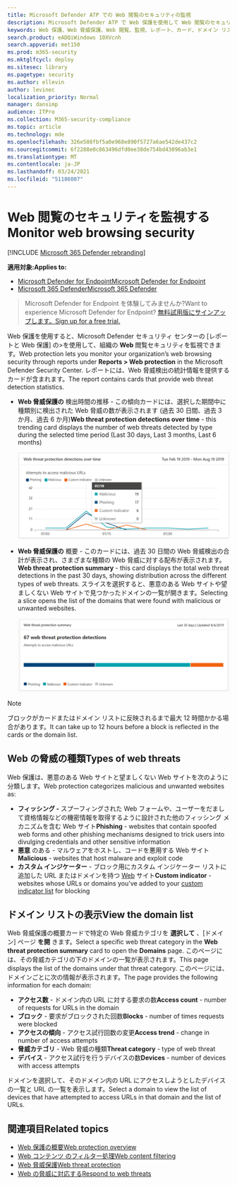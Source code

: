 ```yaml
---
title: Microsoft Defender ATP での Web 閲覧のセキュリティの監視
description: Microsoft Defender ATP で Web 保護を使用して Web 閲覧のセキュリティを監視する
keywords: Web 保護、Web 脅威保護、Web 閲覧、監視、レポート、カード、ドメイン リスト、セキュリティ、フィッシング、マルウェア、悪用、Web サイト、ネットワーク保護、エッジ、Internet Explorer、Chrome、Firefox、Web ブラウザー
search.product: eADQiWindows 10XVcnh
search.appverid: met150
ms.prod: m365-security
ms.mktglfcycl: deploy
ms.sitesec: library
ms.pagetype: security
ms.author: ellevin
author: levinec
localization_priority: Normal
manager: dansimp
audience: ITPro
ms.collection: M365-security-compliance
ms.topic: article
ms.technology: mde
ms.openlocfilehash: 326e508fbf5a0e968e890f5727a6ae542de437c2
ms.sourcegitcommit: 6f2288e0c863496dfd0ee38de754bd43096ab3e1
ms.translationtype: MT
ms.contentlocale: ja-JP
ms.lasthandoff: 03/24/2021
ms.locfileid: "51186007"
---
```

# <a name="monitor-web-browsing-security"></a><span data-ttu-id="48c9e-104">Web 閲覧のセキュリティを監視する</span><span class="sxs-lookup"><span data-stu-id="48c9e-104">Monitor web browsing security</span></span>

[!INCLUDE [Microsoft 365 Defender rebranding](../../includes/microsoft-defender.md)]

<span data-ttu-id="48c9e-105">**適用対象:**</span><span class="sxs-lookup"><span data-stu-id="48c9e-105">**Applies to:**</span></span>
- [<span data-ttu-id="48c9e-106">Microsoft Defender for Endpoint</span><span class="sxs-lookup"><span data-stu-id="48c9e-106">Microsoft Defender for Endpoint</span></span>](https://go.microsoft.com/fwlink/p/?linkid=2154037)
- [<span data-ttu-id="48c9e-107">Microsoft 365 Defender</span><span class="sxs-lookup"><span data-stu-id="48c9e-107">Microsoft 365 Defender</span></span>](https://go.microsoft.com/fwlink/?linkid=2118804)

><span data-ttu-id="48c9e-108">Microsoft Defender for Endpoint を体験してみませんか?</span><span class="sxs-lookup"><span data-stu-id="48c9e-108">Want to experience Microsoft Defender for Endpoint?</span></span> [<span data-ttu-id="48c9e-109">無料試用版にサインアップします。</span><span class="sxs-lookup"><span data-stu-id="48c9e-109">Sign up for a free trial.</span></span>](https://www.microsoft.com/microsoft-365/windows/microsoft-defender-atp?ocid=docs-wdatp-main-abovefoldlink&rtc=1)

<span data-ttu-id="48c9e-110">Web 保護を使用すると、Microsoft Defender セキュリティ センターの [レポートと Web 保護] の>を使用して、組織の **Web** 閲覧セキュリティを監視できます。</span><span class="sxs-lookup"><span data-stu-id="48c9e-110">Web protection lets you monitor your organization’s web browsing security through reports under **Reports > Web protection** in the Microsoft Defender Security Center.</span></span> <span data-ttu-id="48c9e-111">レポートには、Web 脅威検出の統計情報を提供するカードが含まれます。</span><span class="sxs-lookup"><span data-stu-id="48c9e-111">The report contains cards that provide web threat detection statistics.</span></span>

- <span data-ttu-id="48c9e-112">**Web 脅威保護の** 検出時間の推移 - この傾向カードには、選択した期間中に種類別に検出された Web 脅威の数が表示されます (過去 30 日間、過去 3 か月、過去 6 か月)</span><span class="sxs-lookup"><span data-stu-id="48c9e-112">**Web threat protection detections over time** - this trending card displays the number of web threats detected by type during the selected time period (Last 30 days, Last 3 months, Last 6 months)</span></span>
 
    ![Web 脅威の保護検出を時間の間に示すカードの画像](images/wtp-blocks-over-time.png)

- <span data-ttu-id="48c9e-114">**Web 脅威保護の** 概要 - このカードには、過去 30 日間の Web 脅威検出の合計が表示され、さまざまな種類の Web 脅威に対する配布が表示されます。</span><span class="sxs-lookup"><span data-stu-id="48c9e-114">**Web threat protection summary** - this card displays the total web threat detections in the past 30 days, showing distribution across the different types of web threats.</span></span> <span data-ttu-id="48c9e-115">スライスを選択すると、悪意のある Web サイトや望ましくない Web サイトで見つかったドメインの一覧が開きます。</span><span class="sxs-lookup"><span data-stu-id="48c9e-115">Selecting a slice opens the list of the domains that were found with malicious or unwanted websites.</span></span>

    ![Web 脅威保護の概要を示すカードの画像](images/wtp-summary.png)

>[!Note]
><span data-ttu-id="48c9e-117">ブロックがカードまたはドメイン リストに反映されるまで最大 12 時間かかる場合があります。</span><span class="sxs-lookup"><span data-stu-id="48c9e-117">It can take up to 12 hours before a block is reflected in the cards or the domain list.</span></span>

## <a name="types-of-web-threats"></a><span data-ttu-id="48c9e-118">Web の脅威の種類</span><span class="sxs-lookup"><span data-stu-id="48c9e-118">Types of web threats</span></span>

<span data-ttu-id="48c9e-119">Web 保護は、悪意のある Web サイトと望ましくない Web サイトを次のように分類します。</span><span class="sxs-lookup"><span data-stu-id="48c9e-119">Web protection categorizes malicious and unwanted websites as:</span></span>

- <span data-ttu-id="48c9e-120">**フィッシング -** スプーフィングされた Web フォームや、ユーザーをだまして資格情報などの機密情報を取得するように設計された他のフィッシング メカニズムを含む Web サイト</span><span class="sxs-lookup"><span data-stu-id="48c9e-120">**Phishing** - websites that contain spoofed web forms and other phishing mechanisms designed to trick users into divulging credentials and other sensitive information</span></span>
- <span data-ttu-id="48c9e-121">**悪意** のある - マルウェアをホストし、コードを悪用する Web サイト</span><span class="sxs-lookup"><span data-stu-id="48c9e-121">**Malicious** - websites that host malware and exploit code</span></span>
- <span data-ttu-id="48c9e-122">**カスタム インジケーター** - ブロック用にカスタム インジケーター リストに追加した URL またはドメインを持つ [Web](manage-indicators.md) サイト</span><span class="sxs-lookup"><span data-stu-id="48c9e-122">**Custom indicator** - websites whose URLs or domains you've added to your [custom indicator list](manage-indicators.md) for blocking</span></span>

## <a name="view-the-domain-list"></a><span data-ttu-id="48c9e-123">ドメイン リストの表示</span><span class="sxs-lookup"><span data-stu-id="48c9e-123">View the domain list</span></span>

<span data-ttu-id="48c9e-124">Web 脅威保護の概要カードで特定の Web 脅威カテゴリを **選択して** 、[ドメイン] ページ **を開** きます。</span><span class="sxs-lookup"><span data-stu-id="48c9e-124">Select a specific web threat category in the **Web threat protection summary** card to open the **Domains** page.</span></span> <span data-ttu-id="48c9e-125">このページには、その脅威カテゴリの下のドメインの一覧が表示されます。</span><span class="sxs-lookup"><span data-stu-id="48c9e-125">This page displays the list of the domains under that threat category.</span></span> <span data-ttu-id="48c9e-126">このページには、ドメインごとに次の情報が表示されます。</span><span class="sxs-lookup"><span data-stu-id="48c9e-126">The page provides the following information for each domain:</span></span>

- <span data-ttu-id="48c9e-127">**アクセス数** - ドメイン内の URL に対する要求の数</span><span class="sxs-lookup"><span data-stu-id="48c9e-127">**Access count** - number of requests for URLs in the domain</span></span>
- <span data-ttu-id="48c9e-128">**ブロック** - 要求がブロックされた回数</span><span class="sxs-lookup"><span data-stu-id="48c9e-128">**Blocks** - number of times requests were blocked</span></span>
- <span data-ttu-id="48c9e-129">**アクセスの傾向** - アクセス試行回数の変更</span><span class="sxs-lookup"><span data-stu-id="48c9e-129">**Access trend** - change in number of access attempts</span></span>
- <span data-ttu-id="48c9e-130">**脅威カテゴリ** - Web 脅威の種類</span><span class="sxs-lookup"><span data-stu-id="48c9e-130">**Threat category** - type of web threat</span></span>
- <span data-ttu-id="48c9e-131">**デバイス** - アクセス試行を行うデバイスの数</span><span class="sxs-lookup"><span data-stu-id="48c9e-131">**Devices** - number of devices with access attempts</span></span>

<span data-ttu-id="48c9e-132">ドメインを選択して、そのドメイン内の URL にアクセスしようとしたデバイスの一覧と URL の一覧を表示します。</span><span class="sxs-lookup"><span data-stu-id="48c9e-132">Select a domain to view the list of devices that have attempted to access URLs in that domain and the list of URLs.</span></span>

## <a name="related-topics"></a><span data-ttu-id="48c9e-133">関連項目</span><span class="sxs-lookup"><span data-stu-id="48c9e-133">Related topics</span></span>

- [<span data-ttu-id="48c9e-134">Web 保護の概要</span><span class="sxs-lookup"><span data-stu-id="48c9e-134">Web protection overview</span></span>](web-protection-overview.md)
- [<span data-ttu-id="48c9e-135">Web コンテンツ のフィルター処理</span><span class="sxs-lookup"><span data-stu-id="48c9e-135">Web content filtering</span></span>](web-content-filtering.md)
- [<span data-ttu-id="48c9e-136">Web 脅威保護</span><span class="sxs-lookup"><span data-stu-id="48c9e-136">Web threat protection</span></span>](web-threat-protection.md)
- [<span data-ttu-id="48c9e-137">Web の脅威に対応する</span><span class="sxs-lookup"><span data-stu-id="48c9e-137">Respond to web threats</span></span>](web-protection-response.md)
